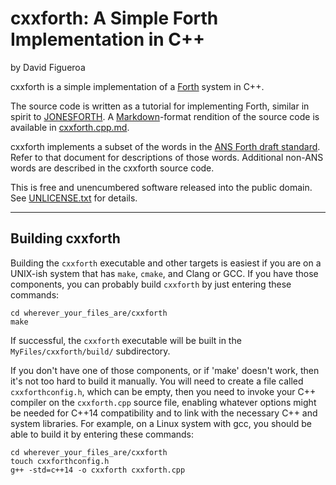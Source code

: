
cxxforth: A Simple Forth Implementation in C++
==============================================

by David Figueroa

cxxforth is a simple implementation of a [Forth][forth] system in C++.

The source code is written as a tutorial for implementing Forth, similar in
spirit to [JONESFORTH][jonesforth].  A [Markdown][markdown]-format rendition of
the source code is available in [cxxforth.cpp.md](cxxforth.cpp.md).

cxxforth implements a subset of the words in the [ANS Forth draft
standard][dpans].   Refer to that document for descriptions of those words.
Additional non-ANS words are described in the cxxforth source code.

This is free and unencumbered software released into the public domain.  See
[UNLICENSE.txt](UNLICENSE.txt) for details.

[forth]: https://en.wikipedia.org/wiki/Forth_(programming_language) "Forth (programming language)"

[jonesforth]: http://git.annexia.org/?p=jonesforth.git;a=blob;f=jonesforth.S;h=45e6e854a5d2a4c3f26af264dfce56379d401425;hb=HEAD

[markdown]: https://daringfireball.net/projects/markdown/ "Markdown"

[dpans]: http://forth.sourceforge.net/std/dpans/dpansf.htm "Alphabetic list of words"

----

Building cxxforth
-----------------

Building the `cxxforth` executable and other targets is easiest if you are on a
UNIX-ish system that has `make`, `cmake`, and Clang or GCC.  If you have those
components, you can probably build `cxxforth` by just entering these commands:

    cd wherever_your_files_are/cxxforth
    make

If successful, the `cxxforth` executable will be built in the
`MyFiles/cxxforth/build/` subdirectory.

If you don't have one of those components, or if 'make' doesn't work, then it's
not too hard to build it manually.  You will need to create a file called
`cxxforthconfig.h`, which can be empty, then you need to invoke your C++
compiler on the `cxxforth.cpp` source file, enabling whatever options might be
needed for C++14 compatibility and to link with the necessary C++ and system
libraries.  For example, on a Linux system with gcc, you should be able to
build it by entering these commands:

    cd wherever_your_files_are/cxxforth
    touch cxxforthconfig.h
    g++ -std=c++14 -o cxxforth cxxforth.cpp

